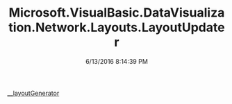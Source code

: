 ﻿---
title: Microsoft.VisualBasic.DataVisualization.Network.Layouts.LayoutUpdater
date: 6/13/2016 8:14:39 PM
---

[__layoutGenerator](T-Microsoft.VisualBasic.DataVisualization.Network.Layouts.LayoutUpdater.__layoutGenerator.html)
